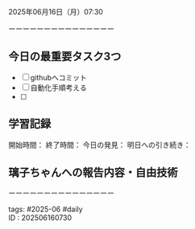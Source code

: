 
2025年06月16日（月）07:30    
  
ーーーーーーーーーーーーーーー  
## 今日の最重要タスク3つ 
- [ ]  githubへコミット
- [ ]  自動化手順考える
- [ ]  
## 学習記録
開始時間：
終了時間：
今日の発見：
明日への引き続き：

## 璃子ちゃんへの報告内容・自由技術
  
ーーーーーーーーーーーーーーー   
  
tags: #2025-06 #daily  
ID : 202506160730
